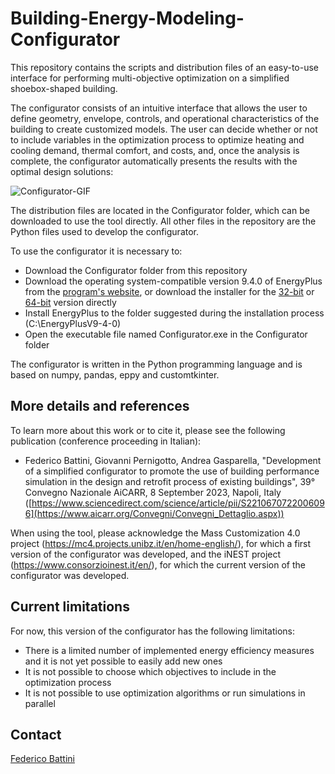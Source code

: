 # Building-Energy-Modeling-Configurator
This repository contains the scripts and distribution files of an easy-to-use interface for performing multi-objective optimization on a simplified shoebox-shaped building. 

The configurator consists of an intuitive interface that allows the user to define geometry, envelope, controls, and operational characteristics of the building to create customized models. The user can decide whether or not to include variables in the optimization process to optimize heating and cooling demand, thermal comfort, and costs, and, once the analysis is complete, the configurator automatically presents the results with the optimal design solutions:

![Configurator-GIF](https://github.com/fbattini/Building-Energy-Modeling-Configurator/assets/71373172/764c4435-da1a-4f52-ba9e-3052162a8fe7)

The distribution files are located in the Configurator folder, which can be downloaded to use the tool directly. All other files in the repository are the Python files used to develop the configurator.

To use the configurator it is necessary to:
- Download the Configurator folder from this repository
- Download the operating system-compatible version 9.4.0 of EnergyPlus from the [program's website](https://github.com/NREL/EnergyPlus/releases/tag/v9.4.0), or download the installer for the [32-bit](https://github.com/NREL/EnergyPlus/releases/download/v9.4.0/EnergyPlus-9.4.0-998c4b761e-Windows-i386.exe) or [64-bit](https://github.com/NREL/EnergyPlus/releases/download/v9.4.0/EnergyPlus-9.4.0-998c4b761e-Windows-x86_64.exe) version directly
- Install EnergyPlus to the folder suggested during the installation process (C:\EnergyPlusV9-4-0)
- Open the executable file named Configurator.exe in the Configurator folder

The configurator is written in the Python programming language and is based on numpy, pandas, eppy and customtkinter.

## More details and references
To learn more about this work or to cite it, please see the following publication (conference proceeding in Italian):
- Federico Battini, Giovanni Pernigotto, Andrea Gasparella, "Development of a simplified configurator to promote the use of building performance simulation in the design and retrofit process of existing buildings", 39° Convegno Nazionale AiCARR, 8 September 2023, Napoli, Italy ([https://www.sciencedirect.com/science/article/pii/S2210670722006096](https://www.aicarr.org/Convegni/Convegni_Dettaglio.aspx))

When using the tool, please acknowledge the Mass Customization 4.0 project (https://mc4.projects.unibz.it/en/home-english/), for which a first version of the configurator was developed, and the iNEST project (https://www.consorzioinest.it/en/), for which the current version of the configurator was developed.

## Current limitations
For now, this version of the configurator has the following limitations:
- There is a limited number of implemented energy efficiency measures and it is not yet possible to easily add new ones
- It is not possible to choose which objectives to include in the optimization process
- It is not possible to use optimization algorithms or run simulations in parallel

## Contact
[Federico Battini](https://www.linkedin.com/in/federico-battini/)
